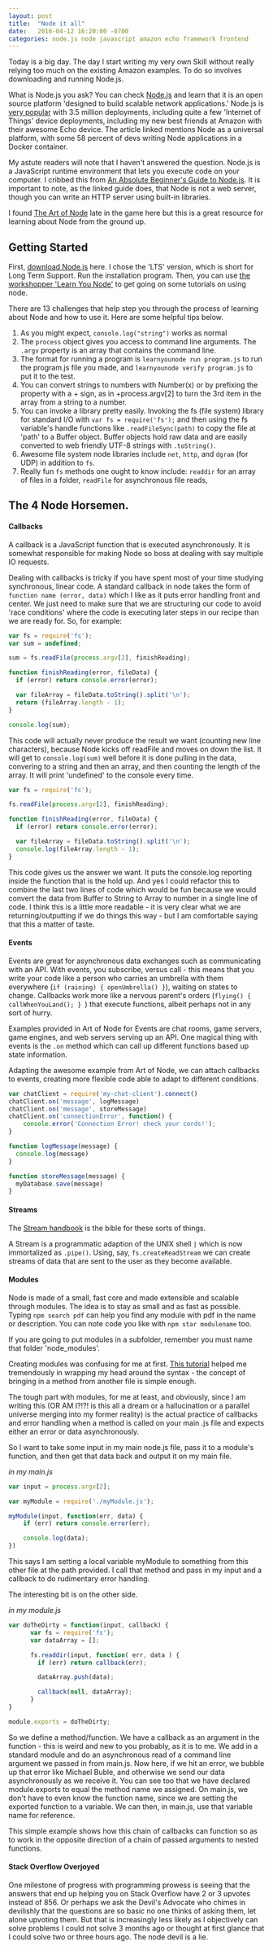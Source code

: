 ```yaml
---
layout: post
title:  "Node it all"
date:   2016-04-12 16:20:00 -0700
categories: node.js node javascript amazon echo framework frontend
---
```

Today is a big day. The day I start writing my very own Skill without really relying too much on the existing Amazon examples. To do so involves downloading and running Node.js.

What is Node.js you ask? You can check [Node.js](https://nodejs.org/en/about/) and learn that it is an open source platform 'designed to build scalable network applications.' Node.js is [very popular](http://siliconangle.com/blog/2016/04/12/node-js-drives-iot-app-development-container-adoption/) with 3.5 million deployments, including quite a few 'Internet of Things' device deployments, including my new best friends at Amazon with their awesome Echo device. The article linked mentions Node as a universal platform, with some 58 percent of devs writing Node applications in a Docker container.

My astute readers will note that I haven't answered the question. Node.js is a JavaScript runtime environment that lets you execute code on your computer. I cribbed this from [An Absolute Beginner's Guide to Node.js](http://blog.modulus.io/absolute-beginners-guide-to-nodejs). It is important to note, as the linked guide does, that Node is not a web server, though you can write an HTTP server using built-in libraries.

I found [The Art of Node](https://github.com/maxogden/art-of-node#callbacks) late in the game here but this is a great resource for learning about Node from the ground up.

## Getting Started
First, [download Node.js](https://nodejs.org/en/) here. I chose the 'LTS' version, which is short for Long Term Support. Run the installation program. Then, you can use [the workshopper 'Learn You Node'](https://github.com/workshopper/learnyounode) to get going on some tutorials on using node.

There are 13 challenges that help step you through the process of learning about Node and how to use it. Here are some helpful tips below.

1. As you might expect, `console.log("string")` works as normal
2. The `process` object gives you access to command line arguments. The `.argv` property is an array that contains the command line.
3. The format for running a program is `learnyounode run program.js` to run the program.js file you made, and `learnyounode verify program.js` to put it to the test.
4. You can convert strings to numbers with Number(x) or by prefixing the property with a + sign, as in +process.argv[2] to turn the 3rd item in the array from a string to a number.
5. You can invoke a library pretty easily. Invoking the fs (file system) library for standard I/O with `var fs = require('fs');` and then using the fs variable's handle functions like `.readFileSync(path)` to copy the file at 'path' to a Buffer object. Buffer objects hold raw data and are easily converted to web friendly UTF-8 strings with `.toString()`.
6. Awesome file system node libraries include `net`, `http`, and `dgram` (for UDP) in addition to `fs`.
7. Really fun `fs` methods one ought to know include: `readdir` for an array of files in a folder, `readFile` for asynchronous file reads,


## The 4 Node Horsemen.
#### Callbacks
A callback is a JavaScript function that is executed asynchronously. It is somewhat responsible for making Node so boss at dealing with say multiple IO requests.

Dealing with callbacks is tricky if you have spent most of your time studying synchronous, linear code. A standard callback in node takes the form of `function name (error, data)` which I like as it puts error handling front and center. We just need to make sure that we are structuring our code to avoid 'race conditions' where the code is executing later steps in our recipe than we are ready for. So, for example:

```javascript
var fs = require('fs');
var sum = undefined;

sum = fs.readFile(process.argv[2], finishReading);

function finishReading(error, fileData) {
  if (error) return console.error(error);

  var fileArray = fileData.toString().split('\n');
  return (fileArray.length - 1);
}

console.log(sum);
```
This code will actually never produce the result we want (counting new line characters), because Node kicks off readFile and moves on down the list. It will get to `console.log(sum)` well before it is done pulling in the data, convering to a string and then an array, and then counting the length of the array. It will print 'undefined' to the console every time.


```javascript
var fs = require('fs');

fs.readFile(process.argv[2], finishReading);

function finishReading(error, fileData) {
  if (error) return console.error(error);

  var fileArray = fileData.toString().split('\n');
  console.log(fileArray.length - 1);
}
```
This code gives us the answer we want. It puts the console.log reporting inside the function that is the hold up.  And yes I could refactor this to combine the last two lines of code which would be fun because we would convert the data from Buffer to String to Array to number in a single line of code. I think this is a little more readable - it is very clear what we are returning/outputting if we do things this way - but I am comfortable saying that this a matter of taste.

#### Events
Events are great for asynchronous data exchanges such as communicating with an API. With events, you subscribe, versus call - this means that you write your code like a person who carries an umbrella with them everywhere (`if (raining) { openUmbrella() }`), waiting on states to change. Callbacks work more like a nervous parent's orders (`flying() { callWhenYouLand(); } `) that execute functions, albeit perhaps not in any sort of hurry.

Examples provided in Art of Node for Events are chat rooms, game servers, game engines, and web servers serving up an API. One magical thing with events is the `.on` method which can call up different functions based up state information.

Adapting the awesome example from Art of Node, we can attach callbacks to events, creating more flexible code able to adapt to different conditions.

```javascript
var chatClient = require('my-chat-client').connect()
chatClient.on('message', logMessage)
chatClient.on('message', storeMessage)
chatClient.on('connectionError', function() {
	console.error('Connection Error! check your cords!');
}

function logMessage(message) {
  console.log(message)
}

function storeMessage(message) {
  myDatabase.save(message)
}
```

#### Streams
The [Stream handbook](https://github.com/substack/stream-handbook#introduction) is the bible for these sorts of things.

A Stream is a programmatic adaption of the UNIX shell `|` which is now immortalized as `.pipe()`. Using, say, `fs.createReadStream` we can create streams of data that are sent to the user as they become available.

#### Modules
Node is made of a small, fast core and made extensible and scalable through modules. The idea is to stay as small and as fast as possible. Typing `npm search pdf` can help you find any module with pdf in the name or description. You can note code you like with `npm star modulename` too.

If you are going to put modules in a subfolder, remember you must name that folder 'node_modules'.

Creating modules was confusing for me at first. [This tutorial](http://openmymind.net/2012/2/3/Node-Require-and-Exports/) helped me tremendously in wrapping my head around the syntax - the concept of bringing in a method from another file is simple enough.

The tough part with modules, for me at least, and obviously, since I am writing this (OR AM I?!?! is this all a dream or a hallucination or a parallel universe merging into my former reality) is the actual practice of callbacks and error handling when a method is called on your main .js file and expects either an error or data asynchronously.

So I want to take some input in my main node.js file, pass it to a module's function, and then get that data back and output it on my main file.

_in my main.js_

```javascript
var input = process.argv[2];

var myModule = require('./myModule.js');

myModule(input, function(err, data) {
	if (err) return console.error(err);

	console.log(data);
})
```

This says I am setting a local variable myModule to something from this other file at the path provided. I call that method and pass in my input and a callback to do rudimentary error handling.

The interesting bit is on the other side.

_in my module.js_

```javascript
var doTheDirty = function(input, callback) {
	  var fs = require('fs');
	  var dataArray = [];

	  fs.readdir(input, function( err, data ) {
	  	if (err) return callback(err);

	  	dataArray.push(data);

	  	callback(null, dataArray);
	  }
}

module.exports = doTheDirty;
```

So we define a method/function. We have a callback as an argument in the function - this is weird and new to you probably, as it is to me. We add in a standard module and do an asynchronous read of a command line argument we passed in from main.js. Now here, if we hit an error, we bubble up that error like Michael Buble, and otherwise we send our data asynchronously as we receive it. You can see too that we have declared module.exports to equal the method name we assigned. On main.js, we don't have to even know the function name, since we are setting the exported function to a variable. We can then, in main.js, use that variable name for reference.

This simple example shows how this chain of callbacks can function so as to work in the opposite direction of a chain of passed arguments to nested functions.

#### Stack Overflow Overjoyed
One milestone of progress with programming prowess is seeing that the answers that end up helping you on Stack Overflow have 2 or 3 upvotes instead of 856. Or perhaps we ask the Devil's Advocate who chimes in devilishly that the questions are so basic no one thinks of asking them, let alone upvoting them. But that is increasingly less likely as I objectively can solve problems I could not solve 3 months ago or thought at first glance that I could solve two or three hours ago. The node devil is a lie.
